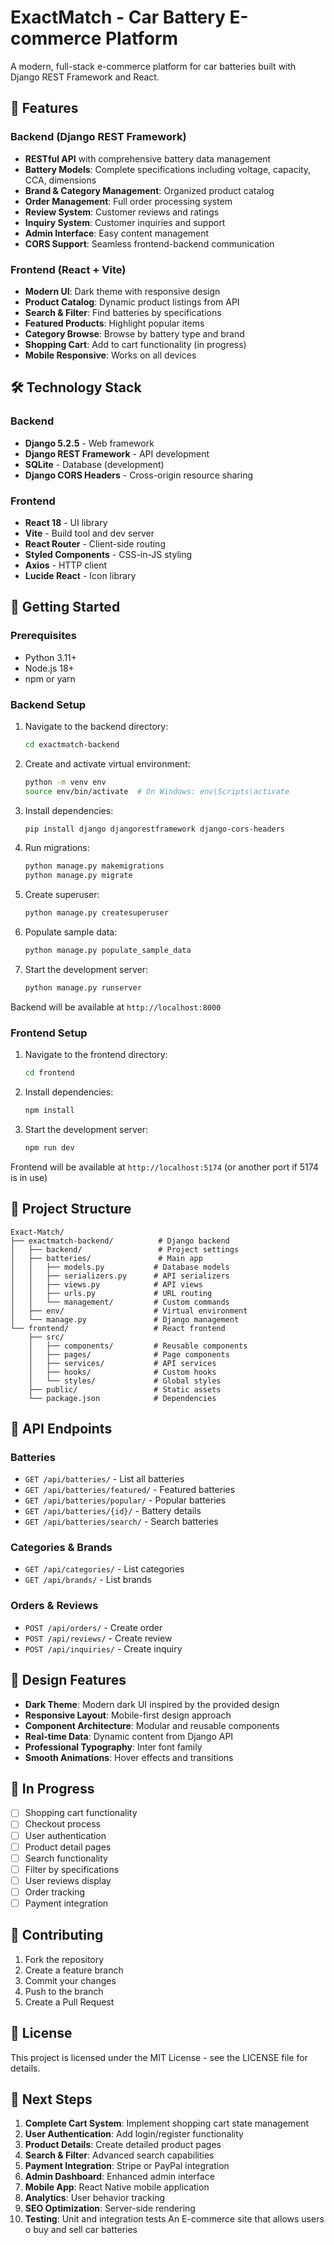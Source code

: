 # ExactMatch - Car Battery E-commerce Platform

A modern, full-stack e-commerce platform for car batteries built with Django REST Framework and React.

## 🚀 Features

### Backend (Django REST Framework)
- **RESTful API** with comprehensive battery data management
- **Battery Models**: Complete specifications including voltage, capacity, CCA, dimensions
- **Brand & Category Management**: Organized product catalog
- **Order Management**: Full order processing system
- **Review System**: Customer reviews and ratings
- **Inquiry System**: Customer inquiries and support
- **Admin Interface**: Easy content management
- **CORS Support**: Seamless frontend-backend communication

### Frontend (React + Vite)
- **Modern UI**: Dark theme with responsive design
- **Product Catalog**: Dynamic product listings from API
- **Search & Filter**: Find batteries by specifications
- **Featured Products**: Highlight popular items
- **Category Browse**: Browse by battery type and brand
- **Shopping Cart**: Add to cart functionality (in progress)
- **Mobile Responsive**: Works on all devices

## 🛠️ Technology Stack

### Backend
- **Django 5.2.5** - Web framework
- **Django REST Framework** - API development
- **SQLite** - Database (development)
- **Django CORS Headers** - Cross-origin resource sharing

### Frontend
- **React 18** - UI library
- **Vite** - Build tool and dev server
- **React Router** - Client-side routing
- **Styled Components** - CSS-in-JS styling
- **Axios** - HTTP client
- **Lucide React** - Icon library

## 🚀 Getting Started

### Prerequisites
- Python 3.11+
- Node.js 18+
- npm or yarn

### Backend Setup

1. Navigate to the backend directory:
   ```bash
   cd exactmatch-backend
   ```

2. Create and activate virtual environment:
   ```bash
   python -m venv env
   source env/bin/activate  # On Windows: env\Scripts\activate
   ```

3. Install dependencies:
   ```bash
   pip install django djangorestframework django-cors-headers
   ```

4. Run migrations:
   ```bash
   python manage.py makemigrations
   python manage.py migrate
   ```

5. Create superuser:
   ```bash
   python manage.py createsuperuser
   ```

6. Populate sample data:
   ```bash
   python manage.py populate_sample_data
   ```

7. Start the development server:
   ```bash
   python manage.py runserver
   ```

Backend will be available at `http://localhost:8000`

### Frontend Setup

1. Navigate to the frontend directory:
   ```bash
   cd frontend
   ```

2. Install dependencies:
   ```bash
   npm install
   ```

3. Start the development server:
   ```bash
   npm run dev
   ```

Frontend will be available at `http://localhost:5174` (or another port if 5174 is in use)

## 📁 Project Structure

```
Exact-Match/
├── exactmatch-backend/          # Django backend
│   ├── backend/                 # Project settings
│   ├── batteries/               # Main app
│   │   ├── models.py           # Database models
│   │   ├── serializers.py      # API serializers
│   │   ├── views.py            # API views
│   │   ├── urls.py             # URL routing
│   │   └── management/         # Custom commands
│   ├── env/                    # Virtual environment
│   └── manage.py               # Django management
└── frontend/                   # React frontend
    ├── src/
    │   ├── components/         # Reusable components
    │   ├── pages/              # Page components
    │   ├── services/           # API services
    │   ├── hooks/              # Custom hooks
    │   └── styles/             # Global styles
    ├── public/                 # Static assets
    └── package.json            # Dependencies
```

## 🔌 API Endpoints

### Batteries
- `GET /api/batteries/` - List all batteries
- `GET /api/batteries/featured/` - Featured batteries
- `GET /api/batteries/popular/` - Popular batteries
- `GET /api/batteries/{id}/` - Battery details
- `GET /api/batteries/search/` - Search batteries

### Categories & Brands
- `GET /api/categories/` - List categories
- `GET /api/brands/` - List brands

### Orders & Reviews
- `POST /api/orders/` - Create order
- `POST /api/reviews/` - Create review
- `POST /api/inquiries/` - Create inquiry

## 🎨 Design Features

- **Dark Theme**: Modern dark UI inspired by the provided design
- **Responsive Layout**: Mobile-first design approach
- **Component Architecture**: Modular and reusable components
- **Real-time Data**: Dynamic content from Django API
- **Professional Typography**: Inter font family
- **Smooth Animations**: Hover effects and transitions

## 🚧 In Progress

- [ ] Shopping cart functionality
- [ ] Checkout process
- [ ] User authentication
- [ ] Product detail pages
- [ ] Search functionality
- [ ] Filter by specifications
- [ ] User reviews display
- [ ] Order tracking
- [ ] Payment integration

## 🤝 Contributing

1. Fork the repository
2. Create a feature branch
3. Commit your changes
4. Push to the branch
5. Create a Pull Request

## 📄 License

This project is licensed under the MIT License - see the LICENSE file for details.

## 🎯 Next Steps

1. **Complete Cart System**: Implement shopping cart state management
2. **User Authentication**: Add login/register functionality
3. **Product Details**: Create detailed product pages
4. **Search & Filter**: Advanced search capabilities
5. **Payment Integration**: Stripe or PayPal integration
6. **Admin Dashboard**: Enhanced admin interface
7. **Mobile App**: React Native mobile application
8. **Analytics**: User behavior tracking
9. **SEO Optimization**: Server-side rendering
10. **Testing**: Unit and integration tests
An E-commerce site that allows users o buy and sell car batteries
